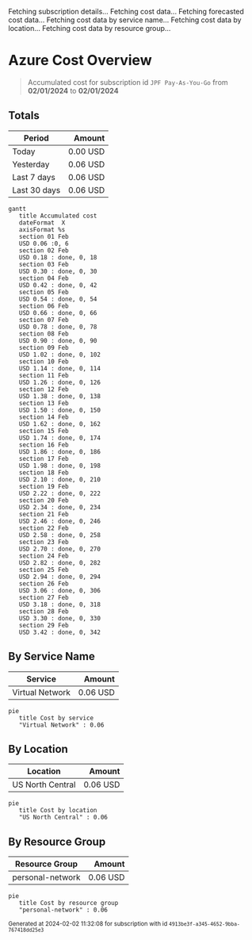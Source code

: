 Fetching subscription details...
Fetching cost data...
Fetching forecasted cost data...
Fetching cost data by service name...
Fetching cost data by location...
Fetching cost data by resource group...
# Azure Cost Overview

> Accumulated cost for subscription id `JPF Pay-As-You-Go` from **02/01/2024** to **02/01/2024**

## Totals

|Period|Amount|
|---|---:|
|Today|0.00 USD|
|Yesterday|0.06 USD|
|Last 7 days|0.06 USD|
|Last 30 days|0.06 USD|

```mermaid
gantt
   title Accumulated cost
   dateFormat  X
   axisFormat %s
   section 01 Feb
   USD 0.06 :0, 6
   section 02 Feb
   USD 0.18 : done, 0, 18
   section 03 Feb
   USD 0.30 : done, 0, 30
   section 04 Feb
   USD 0.42 : done, 0, 42
   section 05 Feb
   USD 0.54 : done, 0, 54
   section 06 Feb
   USD 0.66 : done, 0, 66
   section 07 Feb
   USD 0.78 : done, 0, 78
   section 08 Feb
   USD 0.90 : done, 0, 90
   section 09 Feb
   USD 1.02 : done, 0, 102
   section 10 Feb
   USD 1.14 : done, 0, 114
   section 11 Feb
   USD 1.26 : done, 0, 126
   section 12 Feb
   USD 1.38 : done, 0, 138
   section 13 Feb
   USD 1.50 : done, 0, 150
   section 14 Feb
   USD 1.62 : done, 0, 162
   section 15 Feb
   USD 1.74 : done, 0, 174
   section 16 Feb
   USD 1.86 : done, 0, 186
   section 17 Feb
   USD 1.98 : done, 0, 198
   section 18 Feb
   USD 2.10 : done, 0, 210
   section 19 Feb
   USD 2.22 : done, 0, 222
   section 20 Feb
   USD 2.34 : done, 0, 234
   section 21 Feb
   USD 2.46 : done, 0, 246
   section 22 Feb
   USD 2.58 : done, 0, 258
   section 23 Feb
   USD 2.70 : done, 0, 270
   section 24 Feb
   USD 2.82 : done, 0, 282
   section 25 Feb
   USD 2.94 : done, 0, 294
   section 26 Feb
   USD 3.06 : done, 0, 306
   section 27 Feb
   USD 3.18 : done, 0, 318
   section 28 Feb
   USD 3.30 : done, 0, 330
   section 29 Feb
   USD 3.42 : done, 0, 342
```

## By Service Name

|Service|Amount|
|---|---:|
|Virtual Network|0.06 USD|

```mermaid
pie
   title Cost by service
   "Virtual Network" : 0.06
```

## By Location

|Location|Amount|
|---|---:|
|US North Central|0.06 USD|

```mermaid
pie
   title Cost by location
   "US North Central" : 0.06
```

## By Resource Group

|Resource Group|Amount|
|---|---:|
|personal-network|0.06 USD|

```mermaid
pie
   title Cost by resource group
   "personal-network" : 0.06
```

<sup>Generated at 2024-02-02 11:32:08 for subscription with id `4913be3f-a345-4652-9bba-767418dd25e3`</sup>

